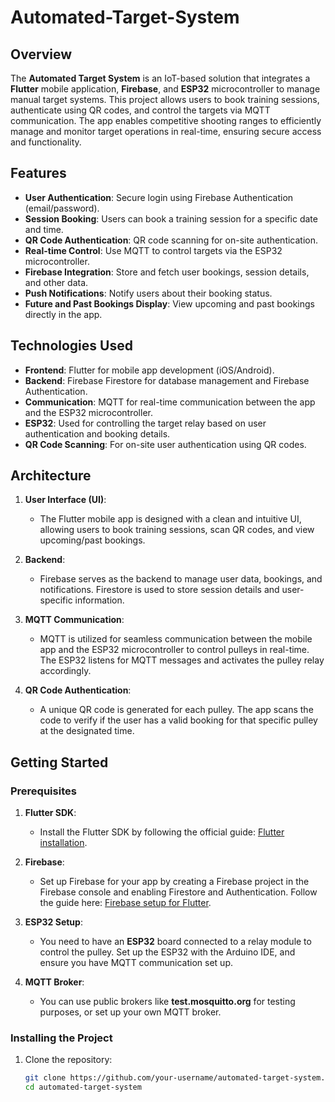 # Automated-Target-System

## Overview
The **Automated Target System** is an IoT-based solution that integrates a **Flutter** mobile application, **Firebase**, and **ESP32** microcontroller to manage manual target systems. This project allows users to book training sessions, authenticate using QR codes, and control the targets via MQTT communication. The app enables competitive shooting ranges to efficiently manage and monitor target operations in real-time, ensuring secure access and functionality.

## Features
- **User Authentication**: Secure login using Firebase Authentication (email/password).
- **Session Booking**: Users can book a training session for a specific date and time.
- **QR Code Authentication**: QR code scanning for on-site authentication.
- **Real-time Control**: Use MQTT to control targets via the ESP32 microcontroller.
- **Firebase Integration**: Store and fetch user bookings, session details, and other data.
- **Push Notifications**: Notify users about their booking status.
- **Future and Past Bookings Display**: View upcoming and past bookings directly in the app.

## Technologies Used
- **Frontend**: Flutter for mobile app development (iOS/Android).
- **Backend**: Firebase Firestore for database management and Firebase Authentication.
- **Communication**: MQTT for real-time communication between the app and the ESP32 microcontroller.
- **ESP32**: Used for controlling the target relay based on user authentication and booking details.
- **QR Code Scanning**: For on-site user authentication using QR codes.

## Architecture
1. **User Interface (UI)**:
   - The Flutter mobile app is designed with a clean and intuitive UI, allowing users to book training sessions, scan QR codes, and view upcoming/past bookings.
   
2. **Backend**:
   - Firebase serves as the backend to manage user data, bookings, and notifications. Firestore is used to store session details and user-specific information.
   
3. **MQTT Communication**:
   - MQTT is utilized for seamless communication between the mobile app and the ESP32 microcontroller to control pulleys in real-time. The ESP32 listens for MQTT messages and activates the pulley relay accordingly.

4. **QR Code Authentication**:
   - A unique QR code is generated for each pulley. The app scans the code to verify if the user has a valid booking for that specific pulley at the designated time.

## Getting Started

### Prerequisites

1. **Flutter SDK**:
   - Install the Flutter SDK by following the official guide: [Flutter installation](https://flutter.dev/docs/get-started/install).
   
2. **Firebase**:
   - Set up Firebase for your app by creating a Firebase project in the Firebase console and enabling Firestore and Authentication. Follow the guide here: [Firebase setup for Flutter](https://firebase.flutter.dev/docs/overview).

3. **ESP32 Setup**:
   - You need to have an **ESP32** board connected to a relay module to control the pulley. Set up the ESP32 with the Arduino IDE, and ensure you have MQTT communication set up.

4. **MQTT Broker**:
   - You can use public brokers like **test.mosquitto.org** for testing purposes, or set up your own MQTT broker. 

### Installing the Project

1. Clone the repository:
   ```bash
   git clone https://github.com/your-username/automated-target-system.git
   cd automated-target-system

